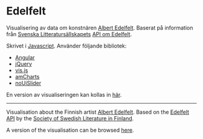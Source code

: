 # Edelfelt

Visualisering av data om konstnären [Albert Edelfelt](https://sv.wikipedia.org/wiki/Albert_Edelfelt). Baserat på information från [Svenska Litteratursällskapets](http://www.sls.fi/) [API om Edelfelt](http://edelfelt.sls.fi/apiinfo/).

Skrivet i [Javascript](http://www.w3schools.com/js/). Använder följande bibliotek:
* [Angular](https://angularjs.org/)
* [jQuery](https://jquery.com/)
* [vis.js](http://visjs.org/)
* [amCharts](https://www.amcharts.com/)
* [noUiSlider](http://refreshless.com/nouislider/)

En version av visualiseringen kan kollas in [här](gellati.github.io/edelfelt).


***

Visualisation about the Finnish artist [Albert Edelfelt](https://en.wikipedia.org/wiki/Albert_Edelfelt). Based on the [Edelfelt API](http://edelfelt.sls.fi/apiinfo/) by the [Society of Swedish Literature in Finland](http://www.sls.fi/en).

A version of the visualisation can be browsed [here](gellati.github.io/edelfelt).